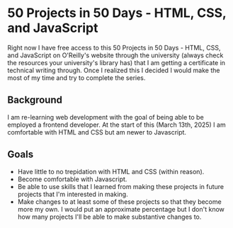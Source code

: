 # 50 Projects in 50 Days - HTML, CSS, and JavaScript
Right now I have free access to this 50 Projects in 50 Days - HTML, CSS, and JavaScript on O'Reilly's website through the university \(always check the resources your university's library has\) that I am getting a certificate in technical writing through. Once I realized this I decided I would make the most of my time and try to complete the series.

## Background
I am re-learning web development with the goal of being able to be employed a frontend developer. At the start of this \(March 13th, 2025\) I am comfortable with HTML and CSS but am newer to Javascript.

## Goals
* Have little to no trepidation with HTML and CSS \(within reason\).
* Become comfortable with Javascript.
* Be able to use skills that I learned from making these projects in future projects that I'm interested in making.
* Make changes to at least some of these projects so that they become more my own. I would put an approximate percentage but I don't know how many projects I'll be able to make substantive changes to.